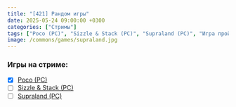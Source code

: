 ```yaml
---
title: "[421] Рандом игры"
date: 2025-05-24 09:00:00 +0300
categories: ["Стримы"]
tags: ["Poco (PC)", "Sizzle & Stack (PC)", "Supraland (PC)", "Игра пройдена"]
image: /commons/games/supraland.jpg
---
```


### Игры на стриме:
+ [x] [Poco (PC)](/tags/poco-pc)
+ [ ] [Sizzle & Stack (PC)](/tags/sizzle-stack-pc)
+ [ ] [Supraland (PC)](/tags/supraland-pc)
